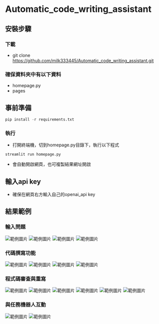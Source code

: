 # Automatic_code_writing_assistant

## 安裝步驟
### 下載
- git clone https://github.com/milk333445/Automatic_code_writing_assistant.git

### 確保資料夾中有以下資料
- homepage.py
- pages

## 事前準備
```python
pip install -r requirements.txt
```

### 執行
- 打開終端機，切到homepage.py目錄下，執行以下程式
```python=
streamlit run homepage.py
```
- 會自動開啟網頁，也可複製結果網址開啟
## 輸入api key
- 確保在網頁右方輸入自己的openai_api key

## 結果範例
### 輸入問題
![範例圖片](images/image1.jpg)
![範例圖片](images/image2.jpg)
![範例圖片](images/image3.jpg)
![範例圖片](images/image4.jpg)
### 代碼撰寫功能
![範例圖片](images/image5.jpg)
![範例圖片](images/image6.jpg)
![範例圖片](images/image7.jpg)
![範例圖片](images/image8.jpg)
### 程式碼審查與重寫
![範例圖片](images/image9.jpg)
![範例圖片](images/image10.jpg)
![範例圖片](images/image11.jpg)
![範例圖片](images/image12.jpg)
![範例圖片](images/image13.jpg)
![範例圖片](images/image14.jpg)
### 與任務機器人互動
![範例圖片](images/image15.jpg)
![範例圖片](images/image16.jpg)

